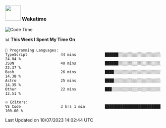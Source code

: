### <img src="https://media.giphy.com/media/VgCDAzcKvsR6OM0uWg/giphy.gif" width="50"> Wakatime

  <!--START_SECTION:waka-->
![Code Time](http://img.shields.io/badge/Code%20Time-1%2C415%20hrs%2017%20mins-blue)

📊 **This Week I Spent My Time On** 

```text
💬 Programming Languages: 
TypeScript               44 mins             ██████░░░░░░░░░░░░░░░░░░░   24.84 % 
JSON                     40 mins             ██████░░░░░░░░░░░░░░░░░░░   22.37 % 
Bash                     26 mins             ████░░░░░░░░░░░░░░░░░░░░░   14.38 % 
Astro                    25 mins             ████░░░░░░░░░░░░░░░░░░░░░   14.35 % 
Other                    22 mins             ███░░░░░░░░░░░░░░░░░░░░░░   12.51 % 

🔥 Editors: 
VS Code                  3 hrs 1 min         █████████████████████████   100.00 % 
```


 Last Updated on 10/07/2023 14:02:44 UTC
<!--END_SECTION:waka-->
